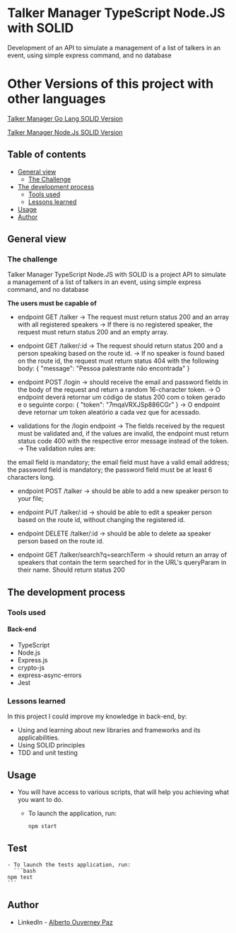 # Talker Manager TypeScript Node.JS with SOLID #

Development of an API to simulate a management of a list of talkers in an event, using simple express command, and no database

# Other Versions of this project with other languages #

[Talker Manager Go Lang SOLID Version](https://github.com/beto-ouverney/talker-manager-go)

[Talker Manager Node.Js SOLID Version](https://github.com/beto-ouverney/talker-manager-nodejs)

## Table of contents

- [General view](#general-view)
  - [The Challenge](#the-challenge)
- [The development process](#the-development-process)
  - [Tools used](#tools-used)
  - [Lessons learned](#lessons-learned)
- [Usage](#usage)
- [Author](#author)

## General view

### The challenge

Talker Manager TypeScript Node.JS with SOLID is a project API to simulate a management of a list of talkers in an event, using simple express command, and no database

**The users must be capable of**

- endpoint GET /talker 
  -> The request must return status 200 and an array with all registered speakers
  -> If there is no registered speaker, the request must return status 200 and an empty array. 

- endpoint GET /talker/:id
  -> The request should return status 200 and a person speaking based on the route id.
  -> If no speaker is found based on the route id, the request must return status 404 with the following body:
  {
  "message": "Pessoa palestrante não encontrada"
  }

- endpoint POST /login
  -> should receive the email and password fields in the body of the request and return a random 16-character token.
  -> O endpoint deverá retornar um código de status 200 com o token gerado e o seguinte corpo:
{
  "token": "7mqaVRXJSp886CGr"
}
  -> O endpoint deve retornar um token aleatório a cada vez que for acessado.

- validations for the /login endpoint
  -> The fields received by the request must be validated and, if the values ​​are invalid, the endpoint must return status code 400 with the respective error message instead of the token.
  -> The validation rules are:

the email field is mandatory;
the email field must have a valid email address;
the password field is mandatory;
the password field must be at least 6 characters long.

- endpoint POST /talker
  -> should be able to add a new speaker person to your file;
  
- endpoint PUT /talker/:id
  -> should be able to edit a speaker person based on the route id, without changing the registered id.
  
- endpoint DELETE /talker/:id
  -> should be able to delete aa speaker person based on the route id.
  
- endpoint GET /talker/search?q=searchTerm
  -> should return an array of speakers that contain the term searched for in the URL's queryParam in their name. Should return status 200  

## The development process

### Tools used

#### Back-end

- TypeScript
- Node.js
- Express.js
- crypto-js
- express-async-errors
- Jest


### Lessons learned

In this project I could improve my knowledge in back-end, by:

- Using and learning about new libraries and frameworks and its applicabilities.
- Using SOLID principles
- TDD and unit testing

## Usage

- You will have access to various scripts, that will help you achieving what you want to do.

  - To launch the application, run:
    ```bash
    npm start
    ```
## Test
   
    - To launch the tests application, run:
      ```bash
    npm test
    ```

## Author

- LinkedIn - [Alberto Ouverney Paz](https://www.linkedin.com/in/beto-ouverney-paz/)
